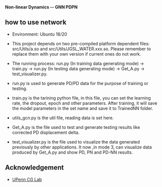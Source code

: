 **Non-linear Dynamics -- GNN PDPN**

## how to use network

* Environment: Ubuntu 18/20

* This project depends on two pre-compiled platform dependent files: src/Utils/a.so and src/Utils/JGSL_WATER.xxx.so. Please remember to replace them with your own version if current ones do not work.

* The running process: run.py (In training data generating mode) -> train.py -> run.py (In testing data generating mode) -> Get_A.py -> test_visualizer.py.

* run.py is used to generate PD/PD data for the purpose of training or testing.

* train.py is the tarining python file, in this file, you can set the learning rate, the dropout, epoch and other parameters. After training, it will save the model parameters in the set name and save it to TrainedNN folder.

* utils_gcn.py is the util file, reading data is set here.

* Get_A.py is the file used to test and generate testing results like corrected PD displacement delta.

* test_visualizer.py is the file used to visualize the data generated previously by other applications. It now ,in mode 3, can visualize data produced by Get_A.py and show PD, PN and PD-NN results. 

## Acknowledgement

* [UPenn CG Lab](http://cg.cis.upenn.edu/)

